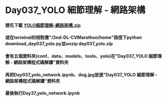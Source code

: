 ﻿# Day037_YOLO 細節理解 - 網路架構
#### 請先下載 [YOLO細節理解-網路架構.zip](https://drive.google.com/file/d/1cohozCCPBSrAzXn_80-pwJwFxLsb0W_F/view)
#### 或在terminal的相對應"/2nd-DL-CVMarathon/home"路徑下python download_day037_yolo.py並unzip day037_yolo.zip
#### 會有五個資料夾(conf、data、models、tools、yolo)在"Day037_YOLO 細節理解 - 網路架構程式碼解讀"資料夾
#### 再把Day037_yolo_network.ipynb、dog.jpg放進"Day037_YOLO 細節理解 - 網路架構程式碼解讀"資料夾
#### 最後執行Day37_yolo_network.ipynb